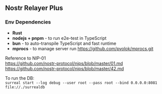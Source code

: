 ## Nostr Relayer Plus

### Env Dependencies
* **Rust**
* **nodejs + pnpm** - to run e2e-test in TypeScript
* **bun** - to auto-transpile TypeScript and fast runtime
* **mprocs** - to manage server run https://github.com/pvolok/mprocs.git

Reference to NIP-01  
https://github.com/nostr-protocol/nips/blob/master/01.md  
https://github.com/nostr-protocol/nips/blob/master/42.md

To run the DB:  
`surreal start --log debug --user root --pass root --bind 0.0.0.0:8081 file://./surrealdb`